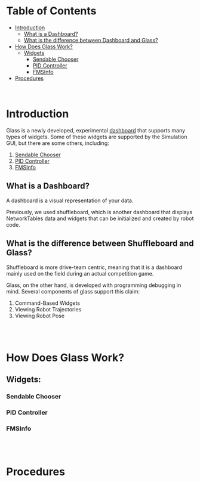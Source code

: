 # Table of Contents
- [Introduction](#introduction)
    - [What is a Dashboard?](#what-is-a-dashboard)
    - [What is the difference between Dashboard and Glass?](#what-is-the-difference-between-shuffleboard-and-glass)
- [How Does Glass Work?](#how-does-glass-work)
    - [Widgets](#widgets)
        - [Sendable Chooser](#sendable-chooser)
        - [PID Controller](#pid-controller)
        - [FMSInfo](#fmsinfo)
- [Procedures](#procedures)

<br />

# Introduction
Glass is a newly developed, experimental <u>dashboard</u> that supports many types of widgets. Some of these widgets are supported by the Simulation GUI, but there are some others, including:
1. [Sendable Chooser](#sendable-chooser)
2. [PID Controller](#pid-controller)
3. [FMSInfo](#fmsinfo)

## What is a Dashboard?
A dashboard is a visual representation of your data. 

Previously, we used shuffleboard, which is another dashboard that displays NetworkTables data and widgets that can be initialized and created by robot code.

## What is the difference between Shuffleboard and Glass?
Shuffleboard is more drive-team centric, meaning that it is a dashboard mainly used on the field during an actual competition game. 

Glass, on the other hand, is developed with programming debugging in mind. Several components of glass support this claim:
1. Command-Based Widgets
2. Viewing Robot Trajectories
3. Viewing Robot Pose

<br />
<br />

# How Does Glass Work?
## Widgets:
### Sendable Chooser
### PID Controller
### FMSInfo

<br />
<br />

# Procedures
